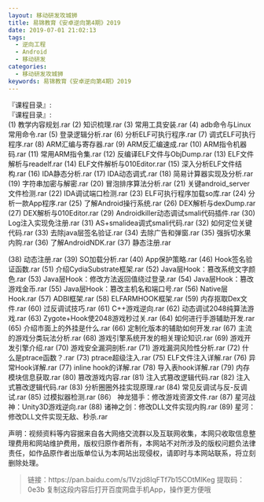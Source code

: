 ```yaml
---
layout: 移动研发攻城狮
title: 易锦教育《安卓逆向第4期》2019
date: 2019-07-01 21:02:13
tags:
  - 逆向工程
  - Android
  - 移动研发
categories:
  - 移动研发攻城狮
keywords: 易锦教育《安卓逆向第4期》2019
---
```

『课程目录』:         
『课程目录』:         
(1) 教学内容规划.rar
(2) 知识梳理.rar
(3) 常用工具安装.rar
(4) adb命令与Linux常用命令.rar
(5) 登录逻辑分析.rar
(6) 分析ELF可执行程序.rar
(7) 调式ELF可执行程序.rar
(8) ARM汇编与寄存器.rar
(9) ARM反汇编速成.rar
(10) ARM指令机器码.rar
(11) 常用ARM指令集.rar
(12) 反编译ELF文件与ObjDump.rar
(13) ELF文件解析与readelf.rar
(14) ELF文件解析与010Editor.rar
(15) 深入分析ELF文件结构.rar
(16) IDA静态分析.rar
(17) IDA动态调式.rar
(18) 简易计算器实现及分析.rar
(19) 字符串加密与解密.rar
(20) 冒泡排序算法分析.rar
(21) 关键android_server文件检测.rar
(22) IDA调试端口检测.rar
(23) ELF可执行程序加载so库.rar
(24) 分析一款App程序.rar
(25) 了解Android操行系统.rar
(26) DEX解析与dexDump.rar
(27) DEX解析与010Editor.rar
(29) Androidkiller动态调试smali代码插件.rar
(30) Log注入实现免注册.rar
(31) AS+smalidea调式smali代码.rar
(32) 如何定位关键代码.rar
(33) 去除java层签名验证.rar
(34) 去除广告和弹窗.rar
(35) 强拆切水果内购.rar
(36) 了解AndroidNDK.rar
(37) 静态注册.rar
<!-- more -->  
(38) 动态注册.rar
(39) SO加载分析.rar
(40) App保护策略.rar
(46) Hook签名验证函数.rar
(51) 介绍CydiaSubstrate框架.rar
(52) Java层Hook：篡改系统文字颜色.rar
(53) Java层Hook：修改方法返回值绕过登录.rar
(54) Java层Hook：篡改游戏金币.rar
(55) Java层Hook：篡改主机名和端口号.rar
(56) Native层Hook.rar
(57) ADBI框架.rar
(58) ELFARMHOOK框架.rar
(59) 内存抠取Dex文件.rar
(60) 过反调试技巧.rar
(61) C++游戏逆向.rar
(62) 动态调试2048纯算法游戏.rar
(63) Zygote+Hook使2048游戏秒过关.rar
(64) 如何进行手游辅助开发.rar
(65) 介绍市面上的外挂是什么.rar
(66) 定制化版本的辅助如何开发.rar
(67) 主流的游戏分类玩法分析.rar
(68) 游戏引擎系统开发的相关理论知识.rar
(69) 游戏开发引擎介绍.rar
(70) 游戏安全漏洞剖析.rar
(71) 游戏漏洞风险性分析.rar
(72) 什么是ptrace函数？.rar
(73) ptrace超级注入.rar
(75) ELF文件注入详解.rar
(76) 异常Hook详解.rar
(77) inline hook的详解.rar
(78) 导入表hook详解.rar
(79) 内存模块信息获取.rar
(80) 篡改游戏内容.rar
(81) 注入式篡改逻辑代码.rar
(82) 注入式篡改逻辑代码.rar
(83) 分析圈圈外挂实现原理.rar
(84) 常见反调试与反-反调试.rar
(85) 过模拟器检测.rar
(86） 神龙猎手：修改游戏资源文件.rar
(87) 星河战神：Unity3D游戏逆向.rar
(88) 诸神之剑：修改DLL文件实现内购.rar
(89) 星河：修改DLL文件实现无敌、秒杀.rar

<div class="post-copyright">
    <div class="post-copyright__author">
      <span class="post-copyright-meta">声明：视频资料等内容据来自各大网络交流群以及互联网收集，本网只收取信息整理费用和网站维护费用，版权归原作者所有，本网站不对所涉及的版权问题负法律责任，如作品原作者出版单位认为本网站出现侵权，请即时与本网站联系，将立刻删除处理。 </span>
    </div>
</div>

<blockquote class="blockquote-center">
链接：https://pan.baidu.com/s/1Vzjd8IqFTf7b15COtMlKeg 
提取码：0e3b 
复制这段内容后打开百度网盘手机App，操作更方便哦
</blockquote>
